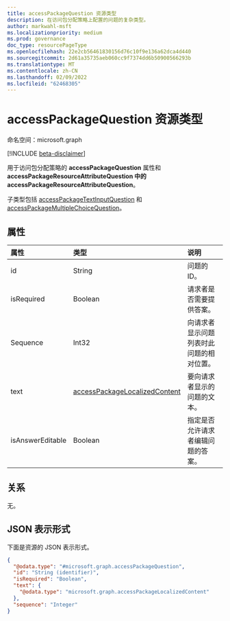 ```yaml
---
title: accessPackageQuestion 资源类型
description: 在访问包分配策略上配置的问题的复杂类型。
author: markwahl-msft
ms.localizationpriority: medium
ms.prod: governance
doc_type: resourcePageType
ms.openlocfilehash: 22e2cb56461830156d76c10f9e136a62dca4d440
ms.sourcegitcommit: 2d61a35735aeb060cc9f7374dd6b50900566293b
ms.translationtype: MT
ms.contentlocale: zh-CN
ms.lasthandoff: 02/09/2022
ms.locfileid: "62468305"
---
```

# <a name="accesspackagequestion-resource-type"></a>accessPackageQuestion 资源类型

命名空间：microsoft.graph

[!INCLUDE [beta-disclaimer](../../includes/beta-disclaimer.md)]

用于访问包分配策略的 **accessPackageQuestion** 属性和 **accessPackageResourceAttributeQuestion 中的 accessPackageResourceAttributeQuestion**。[](accesspackageassignmentpolicy.md) [](accesspackageresourceattribute.md)

子类型包括 [accessPackageTextInputQuestion](accesspackagetextinputquestion.md) 和 [accessPackageMultipleChoiceQuestion](accesspackagemultiplechoicequestion.md)。

## <a name="properties"></a>属性
|属性|类型|说明|
|:---|:---|:---|
|id|String| 问题的 ID。|
|isRequired|Boolean| 请求者是否需要提供答案。|
|Sequence|Int32| 向请求者显示问题列表时此问题的相对位置。|
|text|[accessPackageLocalizedContent](../resources/accesspackagelocalizedcontent.md)|要向请求者显示的问题的文本。|
|isAnswerEditable|Boolean| 指定是否允许请求者编辑问题的答案。|

## <a name="relationships"></a>关系
无。

## <a name="json-representation"></a>JSON 表示形式
下面是资源的 JSON 表示形式。
<!-- {
  "blockType": "resource",
  "@odata.type": "microsoft.graph.accessPackageQuestion"
}
-->
``` json
{
  "@odata.type": "#microsoft.graph.accessPackageQuestion",
  "id": "String (identifier)",
  "isRequired": "Boolean",
  "text": {
    "@odata.type": "microsoft.graph.accessPackageLocalizedContent"
  },
  "sequence": "Integer"
}
```